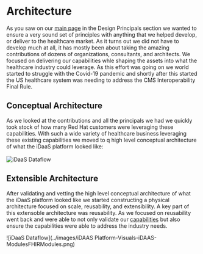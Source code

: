 ﻿# Architecture
As you saw on our <a href="~/home/Index" target="_blank">main page</a> in the Design Principals section we 
wanted to ensure a very sound set of principles with anything that we helped develop, or deliver to the 
healthcare market. As it turns out we did not have to develop much at all, it has mostly been about taking the amazing 
contributions of dozens of organizations, consultants, and architects. We focused on delivering our capabilities 
whle shaping the assets into what the healthcare industry could leverage. As this effort was going on we world 
started to struggle with the Covid-19 pandemic and shortly after this started the US healthcare system was needing 
to address the CMS Interoperability Final Rule.

## Conceptual Architecture
As we looked at the contributions and all the principals we had we quickly took stock of how many Red Hat customers
were leveraging these capabilities. With such a wide variety of healthcare business leveraging these existing
capabilities we moved to q high level conceptual architecture of what the iDaaS platform looked like:
<br/><br/>
![iDaaS Dataflow](../images/iDaaSPlatform-iDaaSDataFlow-Detailed.png)

## Extensible Architecture 
After validating and vetting the high level conceptual architecture of what the iDaaS platform looked like we 
started constructing a physical architecture focused on scale, reusability, and extensibility. A key part of
this extensoble architecture was reusability. As we focused on reusability went back and were able to not only
validate our <a href="~/home/Capabilities" target="_blank">capabilities</a> but also ensure the capabilities were
able to address the industry needs.

![iDaaS Dataflow](../images/iDAAS Platform-Visuals-iDAAS-ModulesFHIRModules.png)
